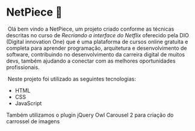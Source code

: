 # NetPiece :cinema:

​	Olá bem vindo a NetPiece, um projeto criado conforme as técnicas descritas no curso de *Recriando a interface do Netflix*  oferecido pela DIO (Digital innovation One) que é uma plataforma de cursos online gratuita e completa para aprender programação, arquitetura e desenvolvimento de software, contribuindo no desenvolvimento da carreira digital de muitos devs, também ajudando a conectar com as melhores oportunidades profissionais. 

​	Neste projeto foi utilizado as seguintes tecnologias:

- HTML
- CSS
- JavaScript

Também utilizamos o plugin jQuery Owl Carousel 2 para criação do carrossel de imagens



